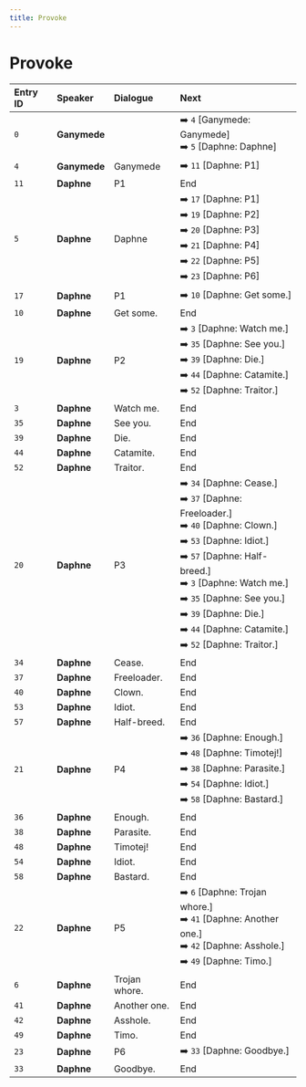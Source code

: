 ```yaml
---
title: Provoke
---
```


# Provoke


| Entry ID | Speaker | Dialogue | Next |
| :------- | :------ | :------- | :------------ |
| `0` | **Ganymede** |  | ➡️ `4` \[Ganymede: Ganymede\]<br>➡️ `5` \[Daphne: Daphne\] |
| `4` | **Ganymede** | Ganymede | ➡️ `11` \[Daphne: P1\] |
| `11` | **Daphne** | P1 | End |
| `5` | **Daphne** | Daphne | ➡️ `17` \[Daphne: P1\]<br>➡️ `19` \[Daphne: P2\]<br>➡️ `20` \[Daphne: P3\]<br>➡️ `21` \[Daphne: P4\]<br>➡️ `22` \[Daphne: P5\]<br>➡️ `23` \[Daphne: P6\] |
| `17` | **Daphne** | P1 | ➡️ `10` \[Daphne: Get some\.\] |
| `10` | **Daphne** | Get some\. | End |
| `19` | **Daphne** | P2 | ➡️ `3` \[Daphne: Watch me\.\]<br>➡️ `35` \[Daphne: See you\.\]<br>➡️ `39` \[Daphne: Die\.\]<br>➡️ `44` \[Daphne: Catamite\.\]<br>➡️ `52` \[Daphne: Traitor\.\] |
| `3` | **Daphne** | Watch me\. | End |
| `35` | **Daphne** | See you\. | End |
| `39` | **Daphne** | Die\. | End |
| `44` | **Daphne** | Catamite\. | End |
| `52` | **Daphne** | Traitor\. | End |
| `20` | **Daphne** | P3 | ➡️ `34` \[Daphne: Cease\.\]<br>➡️ `37` \[Daphne: Freeloader\.\]<br>➡️ `40` \[Daphne: Clown\.\]<br>➡️ `53` \[Daphne: Idiot\.\]<br>➡️ `57` \[Daphne: Half\-breed\.\]<br>➡️ `3` \[Daphne: Watch me\.\]<br>➡️ `35` \[Daphne: See you\.\]<br>➡️ `39` \[Daphne: Die\.\]<br>➡️ `44` \[Daphne: Catamite\.\]<br>➡️ `52` \[Daphne: Traitor\.\] |
| `34` | **Daphne** | Cease\. | End |
| `37` | **Daphne** | Freeloader\. | End |
| `40` | **Daphne** | Clown\. | End |
| `53` | **Daphne** | Idiot\. | End |
| `57` | **Daphne** | Half\-breed\. | End |
| `21` | **Daphne** | P4 | ➡️ `36` \[Daphne: Enough\.\]<br>➡️ `48` \[Daphne: Timotej\!\]<br>➡️ `38` \[Daphne: Parasite\.\]<br>➡️ `54` \[Daphne: Idiot\.\]<br>➡️ `58` \[Daphne: Bastard\.\] |
| `36` | **Daphne** | Enough\. | End |
| `38` | **Daphne** | Parasite\. | End |
| `48` | **Daphne** | Timotej\! | End |
| `54` | **Daphne** | Idiot\. | End |
| `58` | **Daphne** | Bastard\. | End |
| `22` | **Daphne** | P5 | ➡️ `6` \[Daphne: Trojan whore\.\]<br>➡️ `41` \[Daphne: Another one\.\]<br>➡️ `42` \[Daphne: Asshole\.\]<br>➡️ `49` \[Daphne: Timo\.\] |
| `6` | **Daphne** | Trojan whore\. | End |
| `41` | **Daphne** | Another one\. | End |
| `42` | **Daphne** | Asshole\. | End |
| `49` | **Daphne** | Timo\. | End |
| `23` | **Daphne** | P6 | ➡️ `33` \[Daphne: Goodbye\.\] |
| `33` | **Daphne** | Goodbye\. | End |
